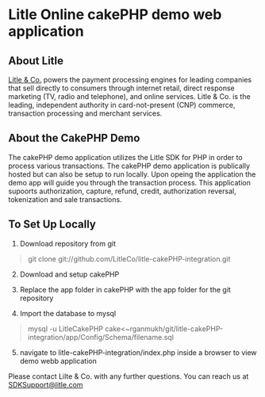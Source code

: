 Litle Online cakePHP demo web application
=====================

About Litle
------------
[Litle &amp; Co.](http://www.litle.com) powers the payment processing engines for leading companies that sell directly to consumers through  internet retail, direct response marketing (TV, radio and telephone), and online services. Litle & Co. is the leading, independent authority in card-not-present (CNP) commerce, transaction processing and merchant services.

About the CakePHP Demo
---------------------
The cakePHP demo application utilizes the Litle SDK for PHP in order to process various transactions. The cakePHP demo application is publically hosted but can also be setup to run locally. Upon opeing the application the demo app will guide you through the transaction process. This application supoorts authorization, capture, refund, credit, authorization reversal, tokenization and sale transactions.

To Set Up Locally
-----------------
1. Download repository from git

>git clone git://github.com/LitleCo/litle-cakePHP-integration.git

2. Download and setup cakePHP 

3. Replace the app folder in cakePHP with the app folder for the git repository

4. Import the database to mysql

>mysql -u LitleCakePHP cake<~rganmukh/git/litle-cakePHP-integration/app/Config/Schema/filename.sql

5. navigate to litle-cakePHP-integration/index.php inside a browser to view demo webb application

Please contact Lilte & Co. with any further questions.   You can reach us at SDKSupport@litle.com
